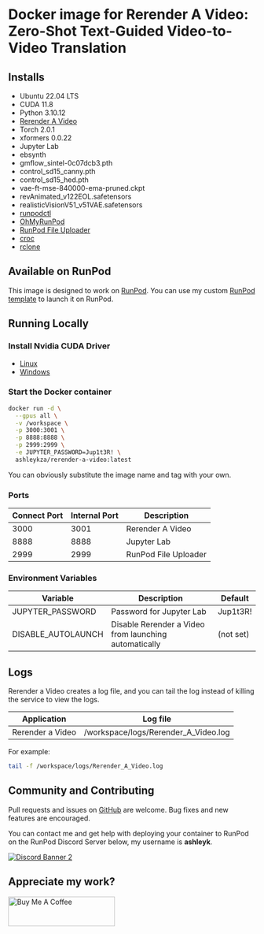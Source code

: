 # Docker image for Rerender A Video: Zero-Shot Text-Guided Video-to-Video Translation

## Installs

* Ubuntu 22.04 LTS
* CUDA 11.8
* Python 3.10.12
* [Rerender A Video](
  https://github.com/williamyang1991/Rerender_A_Video)
* Torch 2.0.1
* xformers 0.0.22
* Jupyter Lab
* ebsynth
* gmflow_sintel-0c07dcb3.pth
* control_sd15_canny.pth
* control_sd15_hed.pth
* vae-ft-mse-840000-ema-pruned.ckpt
* revAnimated_v122EOL.safetensors
* realisticVisionV51_v51VAE.safetensors
* [runpodctl](https://github.com/runpod/runpodctl)
* [OhMyRunPod](https://github.com/kodxana/OhMyRunPod)
* [RunPod File Uploader](https://github.com/kodxana/RunPod-FilleUploader)
* [croc](https://github.com/schollz/croc)
* [rclone](https://rclone.org/)

## Available on RunPod

This image is designed to work on [RunPod](https://runpod.io?ref=2xxro4sy).
You can use my custom [RunPod template](
https://runpod.io/gsc?template=hfucz07h1h&ref=2xxro4sy)
to launch it on RunPod.

## Running Locally

### Install Nvidia CUDA Driver

- [Linux](https://docs.nvidia.com/cuda/cuda-installation-guide-linux/index.html)
- [Windows](https://docs.nvidia.com/cuda/cuda-installation-guide-microsoft-windows/index.html)

### Start the Docker container

```bash
docker run -d \
  --gpus all \
  -v /workspace \
  -p 3000:3001 \
  -p 8888:8888 \
  -p 2999:2999 \
  -e JUPYTER_PASSWORD=Jup1t3R! \
  ashleykza/rerender-a-video:latest
```

You can obviously substitute the image name and tag with your own.

### Ports

| Connect Port | Internal Port | Description          |
|--------------|---------------|----------------------|
| 3000         | 3001          | Rerender A Video     |
| 8888         | 8888          | Jupyter Lab          |
| 2999         | 2999          | RunPod File Uploader |

### Environment Variables

| Variable           | Description                                           | Default   |
|--------------------|-------------------------------------------------------|-----------|
| JUPYTER_PASSWORD   | Password for Jupyter Lab                              | Jup1t3R!  |
| DISABLE_AUTOLAUNCH | Disable Rerender a Video from launching automatically | (not set) |

## Logs

Rerender a Video creates a log file, and you can tail the log instead of
killing the service to view the logs.

| Application      | Log file                              |
|------------------|---------------------------------------|
| Rerender a Video | /workspace/logs/Rerender_A_Video.log  |

For example:

```bash
tail -f /workspace/logs/Rerender_A_Video.log
```

## Community and Contributing

Pull requests and issues on [GitHub](https://github.com/ashleykleynhans/rerender-a-video-docker)
are welcome. Bug fixes and new features are encouraged.

You can contact me and get help with deploying your container
to RunPod on the RunPod Discord Server below,
my username is **ashleyk**.

<a target="_blank" href="https://discord.gg/pJ3P2DbUUq">![Discord Banner 2](https://discordapp.com/api/guilds/912829806415085598/widget.png?style=banner2)</a>

## Appreciate my work?

<a href="https://www.buymeacoffee.com/ashleyk" target="_blank"><img src="https://cdn.buymeacoffee.com/buttons/v2/default-yellow.png" alt="Buy Me A Coffee" style="height: 60px !important;width: 217px !important;" ></a>
